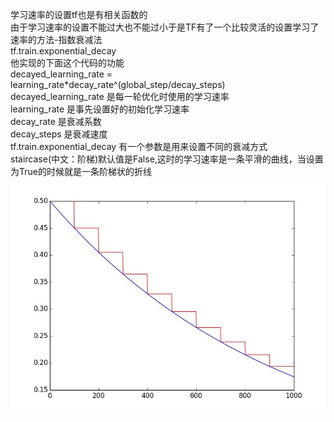 学习速率的设置tf也是有相关函数的<br>
由于学习速率的设置不能过大也不能过小于是TF有了一个比较灵活的设置学习了速率的方法-指数衰减法<br>
tf.train.exponential_decay<br>
他实现的下面这个代码的功能<br>
decayed_learning_rate = learning_rate*decay_rate^(global_step/decay_steps)<br>
decayed_learning_rate 是每一轮优化时使用的学习速率<br>
learning_rate 是事先设置好的初始化学习速率<br>
decay_rate 是衰减系数<br>
decay_steps 是衰减速度<br>
tf.train.exponential_decay 有一个参数是用来设置不同的衰减方式<br>
staircase(中文：阶梯)默认值是False,这时的学习速率是一条平滑的曲线，当设置为True的时候就是一条阶梯状的折线<br>
![学习速率](https://github.com/WRAllen/LearnTensorflow/blob/master/img_storage/learning_rate.jpg)</br>
